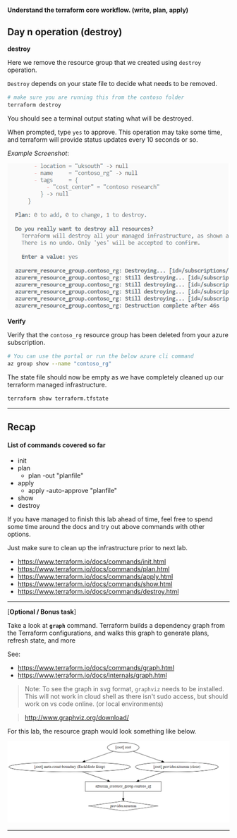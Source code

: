#### Understand the terraform core workflow. (write, plan, apply)

## Day n operation (destroy)

**destroy**

Here we remove the resource group that we created using `destroy` operation.

`Destroy` depends on your state file to decide what needs to be removed.

```bash
# make sure you are running this from the contoso folder
terraform destroy
```

You should see a terminal output stating what will be destroyed.

When prompted, type `yes` to approve. This operation may take some time, and terraform will provide status updates every 10 seconds or so.

_Example Screenshot_:

![destroy_example](../assets/destroy_example.png)


**Verify**

Verify that the `contoso_rg` resource group has been deleted from your azure subscription.

```bash
# You can use the portal or run the below azure cli command
az group show --name "contoso_rg"
```

The state file should now be empty as we have completely cleaned up our terraform managed infrastructure.

```bash
terraform show terraform.tfstate
```

---

## Recap

#### List of commands covered so far

* init
* plan
    * plan -out "planfile"
* apply
    * apply -auto-approve "planfile"
* show
* destroy 

If you have managed to finish this lab ahead of time, feel free to spend some time around the docs and try out above commands with other options. 

Just make sure to clean up the infrastructure prior to next lab.

* https://www.terraform.io/docs/commands/init.html
* https://www.terraform.io/docs/commands/plan.html
* https://www.terraform.io/docs/commands/apply.html
* https://www.terraform.io/docs/commands/show.html
* https://www.terraform.io/docs/commands/destroy.html

---

[**Optional / Bonus task**]

Take a look at **`graph`** command. Terraform builds a dependency graph from the Terraform configurations, and walks this graph to generate plans, refresh state, and more

See: 
* https://www.terraform.io/docs/commands/graph.html
* https://www.terraform.io/docs/internals/graph.html

> Note: To see the graph in svg format, `graphviz` needs to be installed. This will not work in cloud shell as there isn't sudo access, but should work on vs code online. (or local environments)

> http://www.graphviz.org/download/

For this lab, the resource graph would look something like below.

![resource_graph](../assets/graph_example.png)

----